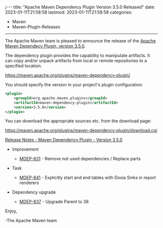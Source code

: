 ¡---
title: "Apache Maven Dependency Plugin Version 3.5.0 Released"
date: 2023-01-11T21:58:58
lastmod: 2023-01-11T21:58:58
categories:
  - Maven
  - Maven-Plugin-Releases
---
The Apache Maven team is pleased to announce the release of the 
[Apache Maven Dependecy Plugin, version 3.5.0](https://maven.apache.org/plugins/maven-dependency-plugin/).

The dependency plugin provides the capability to manipulate artifacts. It
can copy and/or unpack artifacts from local or remote repositories to a
specified location.

https://maven.apache.org/plugins/maven-dependency-plugin/

You should specify the version in your project's plugin configuration:

```xml
<plugin>
    <groupId>org.apache.maven.plugins</groupId>
    <artifactId>maven-dependency-plugin</artifactId>
    <version>3.5.0</version>
</plugin>
``` 

You can download the appropriate sources etc. from the download page:

https://maven.apache.org/plugins/maven-dependency-plugin/download.cgi


[Release Notes - Maven Dependency Plugin - Version 3.5.0](https://issues.apache.org/jira/secure/ReleaseNote.jspa?version=12340588&styleName=Text&projectId=12317227)

* Improvement
 
  * [MDEP-831](https://issues.apache.org/jira/browse/MDEP-831) - Remove not used dependencies / Replace parts

* Task
  * [MDEP-841](https://issues.apache.org/jira/browse/MDEP-841) - Explicitly start and end tables with Doxia Sinks in report renderers

* Dependency upgrade
  * [MDEP-837](https://issues.apache.org/jira/browse/MDEP-837) - Upgrade Parent to 38


Enjoy,

-The Apache Maven team
